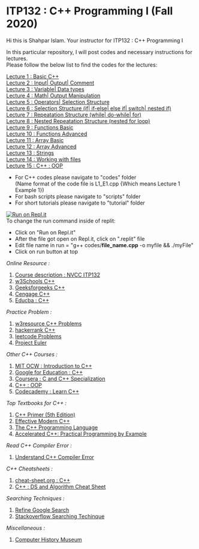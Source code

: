 # ITP132 : C++ Programming I (Fall 2020)

Hi this is Shahpar Islam. Your instructor for ITP132 : C++ Programming I

In this particular repository, I will post codes and necessary instructions for lectures.<br/>
Please follow the below list to find the codes for the lectures:<br/>

<a href="https://github.com/Islam-shahpar/ITP132/blob/main/codes/L1_E1.cpp" target="_blank"> Lecture 1 : Basic C++ </a> <br/>
<a href="https://github.com/Islam-shahpar/ITP132/blob/main/codes/L2_E1.cpp" target="_blank"> Lecture 2 : Input| Output| Comment </a> <br/>
<a href="https://github.com/Islam-shahpar/ITP132/blob/main/codes/L3_E1.cpp" target="_blank"> Lecture 3 : Variable| Data types </a> <br/>
<a href="https://github.com/Islam-shahpar/ITP132/tree/main/student_codes/L4" target="_blank"> Lecture 4 : Math| Output Manipulation </a> <br/>
<a href="" target="_blank"> Lecture 5 : Operators| Selection Structure </a> <br/>
<a href="https://github.com/Islam-shahpar/ITP132/tree/main/codes/L6" target="_blank"> Lecture 6 : Selection Structure (if| if-else| else if| switch| nested if) </a> <br/>
<a href="https://github.com/Islam-shahpar/ITP132/tree/main/codes/L7" target="_blank"> Lecture 7 : Repeatation Structure (while| do-while| for) </a> <br/>
<a href="https://github.com/Islam-shahpar/ITP132/tree/main/codes/L8" target="_blank"> Lecture 8 : Nested Repeatation Structure (nested for loop) </a> <br/>
<a href="https://github.com/Islam-shahpar/ITP132/tree/main/codes/L9" target="_blank"> Lecture 9 : Functions Basic </a> <br/>
<a href="https://github.com/Islam-shahpar/ITP132/tree/main/codes/L9" target="_blank"> Lecture 10 : Functions Advanced </a> <br/>
<a href="https://github.com/Islam-shahpar/ITP132/tree/main/codes/L11" target="_blank"> Lecture 11 : Array Basic </a> <br/>
<a href="https://github.com/Islam-shahpar/ITP132/tree/main/codes/L12" target="_blank"> Lecture 12 : Array Advanced </a> <br/>
<a href="https://github.com/Islam-shahpar/ITP132/tree/main/codes/L13" target="_blank"> Lecture 13 : Strings </a> <br/>
<a href="https://github.com/Islam-shahpar/ITP132/tree/main/codes/L14" target="_blank"> Lecture 14 : Working with files </a> <br/>
<a href="https://github.com/Islam-shahpar/ITP132/tree/main/codes/L14" target="_blank"> Lecture 15 : C++ : OOP </a> <br/>

- For C++ codes please navigate to "codes" folder<br/>
  (Name format of the code file is L1_E1.cpp {Which means Lecture 1 Example 1})<br/>
- For bash scripts please navigate to "scripts" folder<br/>
- For short tutorials please navigate to "tutorial" folder<br/>

[![Run on Repl.it](https://repl.it/badge/github/Islam-shahpar/ITP132)](https://repl.it/github/Islam-shahpar/ITP132)<br/>
To change the run command inside of replit:
- Click on "Run on Repl.it" 
- After the file got open on Repl.it, click on ".replit" file
- Edit file name in run = "g++ codes/**file_name.cpp** -o myfile && ./myFile"
- Click on run button at top

*Online Resource :* <br/>

1. <a href="https://www.nvcc.edu/academic/coursecont/summaries/ITP132.pdf" target="_blank"> Course description : NVCC ITP132 </a> <br/>
2. <a href="https://www.w3schools.com/cpp/" target="_blank"> w3Schools C++ </a> <br/>
3. <a href="https://www.geeksforgeeks.org/c-plus-plus/" target="_blank"> Geeksforgeeks C++ </a> <br/>
4. <a href="https://www.cengage.com/c/an-introduction-to-programming-with-c-8e-zak/9781285860114PF/" target="_blank"> Cengage C++ </a> <br/>
5. <a href="https://www.educba.com/patterns-in-c-plus-plus/?source=leftnav" target="_blank"> Educba : C++ </a> <br/>

*Practice Problem :* <br/>

1. <a href="https://www.w3resource.com/cpp-exercises/" target="_blank"> w3resource C++ Problems </a> <br/>
2. <a href="https://www.hackerrank.com/domains/cpp" target="_blank"> hackerrank C++ </a> <br/>
3. <a href="https://leetcode.com/problemset/all/" target="_blank"> leetcode Problems </a> <br/>
4. <a href="https://projecteuler.net/archives" target="_blank"> Project Euler </a> <br/>

*Other C++ Courses :* <br/>

1. <a href="https://ocw.mit.edu/courses/electrical-engineering-and-computer-science/6-096-introduction-to-c-january-iap-2011/index.htm" target="_blank"> MIT OCW : Introduction to C++ </a> <br/>
2. <a href="https://developers.google.com/edu/c++/" target="_blank"> Google for Education : C++ </a> <br/>
3. <a href="https://www.coursera.org/specializations/coding-for-everyone" target="_blank"> Coursera : C and C++ Specialization </a> <br/>
4. <a href="https://www3.ntu.edu.sg/home/ehchua/programming/cpp/cp3_OOP.html" target="_blank"> C++ : OOP </a> <br/>
5. <a href="https://www.codecademy.com/learn/learn-c-plus-plus" target="_blank"> Codecademy : Learn C++  </a> <br/>

*Top Textbooks for C++ :* <br/>

1. <a href="https://www.amazon.com/dp/0321714113?tag=hackr-20" target="_blank"> C++ Primer (5th Edition)  </a> <br/>
2. <a href="https://www.amazon.com/dp/1491903996?tag=hackr-20" target="_blank"> Effective Modern C++ </a> <br/>
3. <a href="https://www.amazon.com/dp/0321563840?tag=hackr-20" target="_blank"> The C++ Programming Language </a> <br/>
4. <a href="https://www.amazon.com/dp/020170353X?tag=hackr-20" target="_blank"> Accelerated C++: Practical Programming by Example </a> <br/>

*Read C++ Compiler Error :*

1. <a href="https://www.sjbaker.org/wiki/index.php?title=A_Short_Guide_to_understanding_C%2B%2B_compiler_errors" target="_blank"> Understand C++ Compiler Error  </a> <br/>

*C++ Cheatsheets :*

1. <a href="http://www.cheat-sheets.org/#CPP" target="_blank"> cheat-sheet.org : C++  </a> <br/>
2. <a href="https://github.com/gibsjose/cpp-cheat-sheet/blob/master/Data%20Structures%20and%20Algorithms.md" target="_blank"> C++ : DS and Algorithm Cheat Sheet </a>

*Searching Techniques :*

1. <a href="https://support.google.com/websearch/answer/2466433?hl=en" target="_blank"> Refine Google Search  </a> <br/>
2. <a href="https://stackoverflow.com/help/searching"> Stackoverflow Searching Techinque </a>

*Miscellaneous :*

1. <a href="https://www.computerhistory.org/timeline//" target="_blank"> Computer History Museum  </a> <br/>


